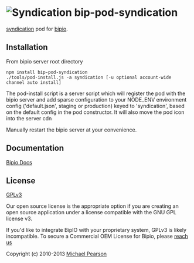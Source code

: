 ![Syndication](syndication.png) bip-pod-syndication
=======

<a href="http://en.wikipedia.org/wiki/Web_syndication">syndication</a> pod for [bipio](https://bip.io).  

## Installation

From bipio server root directory

    npm install bip-pod-syndication
    ./tools/pod-install.js -a syndication [-u optional account-wide channel auto install]

The pod-install script is a server script which will register the pod with the bipio server and add sparse
configuration to your NODE_ENV environment config ('default.json', staging or production)
keyed to 'syndication', based on the default config in the pod constructor.  It will also move the
pod icon into the server cdn

Manually restart the bipio server at your convenience.

## Documentation

[Bipio Docs](https://bip.io/docs/pods/syndication)

## License

[GPLv3](http://www.gnu.org/copyleft/gpl.html)

Our open source license is the appropriate option if you are creating an open source application under a license compatible with the GNU GPL license v3. 

If you'd like to integrate BipIO with your proprietary system, GPLv3 is likely incompatible. To secure a Commercial OEM License for Bipio, please [reach us](mailto:support@beta.bip.io)


Copyright (c) 2010-2013  [Michael Pearson](https://github.com/mjpearson)
